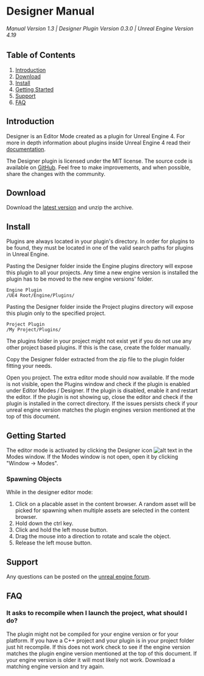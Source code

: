 #      Designer Manual
###### Manual Version 1.3 | Designer Plugin Version 0.3.0 | Unreal Engine Version 4.19



## Table of Contents
1. [Introduction](#introduction)
2. [Download](#download)
3. [Install](#install)
4. [Getting Started](#getting-started)
5. [Support](#support)
6. [FAQ](#faq)



## Introduction
Designer is an Editor Mode created as a plugin for Unreal Engine 4. For more in depth information about plugins inside Unreal Engine 4 read their [documentation](https://docs.unrealengine.com/latest/INT/Programming/Plugins/).

The Designer plugin is licensed under the MIT license. The source code is available on [GitHub](https://github.com/RoelBartstra/Designer). Feel free to make improvements, and when possible, share the changes with the community.



## Download
Download the [latest version](https://www.unrealengineer.com/designer) and unzip the archive.



## Install
Plugins are always located in your plugin's directory. In order for plugins to be found, they must be located in one of the valid search paths for plugins in Unreal Engine.

Pasting the Designer folder inside the Engine plugins directory will expose this plugin to all your projects. Any time a new engine version is installed the plugin has to be moved to the new engine versions' folder.

```
Engine Plugin
/UE4 Root/Engine/Plugins/
```

​Pasting the Designer folder inside the Project plugins directory will expose this plugin only to the specified project.

```
Project Plugin
/My Project/Plugins/
```
The plugins folder in your project might not exist yet if you do not use any other project based plugins. If this is the case, create the folder manually.

Copy the Designer folder extracted from the zip file to the plugin folder fitting your needs.

Open you project. The extra editor mode should now available. If the mode is not visible, open the Plugins window and check if the plugin is enabled under Editor Modes / Designer. If the plugin is disabled, enable it and restart the editor. 
If the plugin is not showing up, close the editor and check if the plugin is installed in the correct directory. If the issues persists check if your unreal engine version matches the plugin engines version mentioned at the top of this document.

## Getting Started
The editor mode is activated by clicking the Designer icon ![alt text][icon] in the Modes window. If the Modes window is not open, open it by clicking "Window -> Modes".

[icon]: https://raw.githubusercontent.com/RoelBartstra/Designer/master/Plugins/Designer/Resources/Icon40.png "Icon"



### Spawning Objects
While in the designer editor mode:
1. Click on a placable asset in the content browser. A random asset will be picked for spawning when multiple assets are selected in the content browser.
2. Hold down the ctrl key.
3. Click and hold the left mouse button.
4. Drag the mouse into a direction to rotate and scale the object.
5. Release the left mouse button.


## Support
Any questions can be posted on the [unreal engine forum](https://forums.unrealengine.com/community/community-content-tools-and-tutorials/1410865).


## FAQ
### It asks to recompile when I launch the project, what should I do?
The plugin might not be compiled for your engine version or for your platform. If you have a C++ project and your plugin is in your project folder just hit recompile.
If this does not work check to see if the engine version matches the plugin engine version mentioned at the top of this document. If your engine version is older it will most likely not work. Download a matching engine version and try again.
